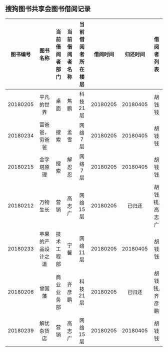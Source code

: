 ## 搜狗图书共享会图书借阅记录
图书编号|图书名称|当前借阅者部门|当前借阅者名称|当前借阅者所在楼层|借阅时间|归还时间|借阅者列表
:---------:|:----------------------:|:-----:|:-----:|:--------:|:--------:|:--------:|:--------:
20180205|平凡的世界|桌面|焦鹏|科技21层|20180205|20180405|胡钱钱
20180234|富爸爸，穷爸爸|搜索|孟雪|网络7层|20180205|20180405|胡钱钱
20180215|金字塔原理|搜索|解忍忍|网络7层|20180205|20180405|胡钱钱
20180212|万物生长|营销|高志广|网络15层|20180205|已归还|胡钱钱,高志广
20180233|苹果的产品设计之道|技术工程部|宁馨|网络11层|20180205|20180405|胡钱钱
20180206|曾国藩|商业业务部|齐彦鹏|科技21层|20180205|已归还|胡钱钱,齐彦鹏
20180239|解忧杂货店|营销|高志广|网络15层|20180205|20180405|胡钱钱